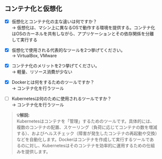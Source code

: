 ## コンテナ化と仮想化
- [x] 仮想化とコンテナ化の主な違いは何ですか？  
→  仮想化は、マシン上に異なるOSで動作する環境を提供する。コンテナ化はOSのカーネルを共有しながら、アプリケーションとその依存関係を分離して実行する  

- [x] 仮想化で使用される代表的なツールを2つ挙げてください。  
→  VirtualBox, VMware  

- [x] コンテナ化のメリットを2つ挙げてください。  
→  軽量、リソース消費が少ない  

- [x] Dockerとは何をするためのツールですか？  
→  コンテナ化を行うツール  

- [ ] Kubernetesは何のために使用されるツールですか？  
→  コンテナ化を行うツール  
> **💡解説:**  
> Kubernetesはコンテナを「管理」するためのツールです。具体的には、複数のコンテナの配置、スケーリング（負荷に応じてコンテナの数を増減する）、およびヘルスチェック（障害が発生したコンテナの再起動や交換）などを自動化します。Dockerはコンテナを作成して実行するツールであるのに対し、Kubernetesはそのコンテナを効率的に運用するための仕組みを提供します。
